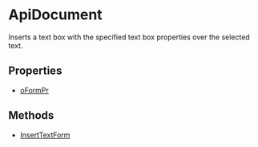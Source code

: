 # ApiDocument

Inserts a text box with the specified text box properties over the selected text.

## Properties

- [oFormPr](./Properties/oFormPr.md)

## Methods

- [InsertTextForm](./Methods/InsertTextForm.md)